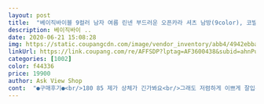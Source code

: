 ```yaml
---
layout: post 
title:  "베이직바이블 9컬러 남자 여름 린넨 부드러운 오픈카라 셔츠 남방(9color), 코발트(Y)" 
description: 베이직바이 ..
date: 2020-06-21 15:08:28 
img: https://static.coupangcdn.com/image/vendor_inventory/abb4/4942ebba1c1c3a5277d87386b98b08a0fd2023b7ff155cb9d00e310bf2fd.jpg 
linkUrl: https://link.coupang.com/re/AFFSDP?lptag=AF3600438&subid=ahnPublicAsk&pageKey=88061239&itemId=851717303&vendorItemId=70466048040&traceid=V0-113-92d8368a8968830a 
categories: [1002] 
color: f44336 
price: 19900 
author: Ask View Shop 
cont:  "●구매후기●<br/>180 85 제가 상체가 긴가봐요<br/>그래도 저렴하게 이쁘게 잘입긴했어요 !<br/>노란끼를 더 먹고 있다고 해야하나<br/>다 맘에 드는데, 공기가 잘 안통해욥... <br/><br/>바지에 넣어입고 활동하기엔 어려울거같아요<br/>베이지 색이 좀 겨자색에 가까운 색이었어요.<br/><br/>보통의 린넨 베이지색 생각하면 안되요.<br/><br/>색상은 사진이랑 많이 다르긴 한데<br/>색이 좀 아쉽긴 하지만.<br/>.<br/><br/>색이나 다른 모든건 좋습니다!<br/>이건 찐하고 노란끼가 많이 돌아요<br/>입을때 더웠씀... <br/><br/>프리라는 말에 당했네요 ㅎㅎ<br/>핏이나 사이즈 부분은 좋아연<br/>훔.<br/>.<br/>남자친구랑 시밀러룩 하려고 시킨건데<br/>" 
---
```

